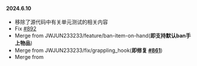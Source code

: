 #### 2024.6.10

- 移除了源代码中有关单元测试的相关内容
- Fix [#892](https://github.com/SlimefunGuguProject/Slimefun4/issues/892)
- Merge from JWJUN233233/feature/ban-item-on-hand(**即支持默认ban手上物品**)
- Merge from JWJUN233233/fix/grappling_hook(**即修复 [#861](https://github.com/SlimefunGuguProject/Slimefun4/issues/861)**)
- Merge from 

####
